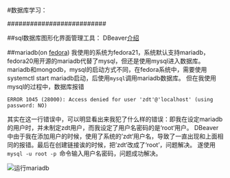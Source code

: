 #数据库学习：

##########################

##sql数据库图形化界面管理工具：
DBeaver[介绍](http://www.techrepublic.com/blog/diy-it-guy/diy-manage-databases-with-the-cross-platform-tool-dbeaver/)

##mariadb(on [fedora](https://fedoraproject.org/wiki/MariaDB))
我使用的系统为fedora21，系统默认支持mariadb，fedora20用开源的mariadb代替了mysql，但还是使用mysql进入数据库。mariadb和mongodb，mysql的启动方式不同，在fedora系统中，需要使用systemctl start mariadb启动，后使用```mysql```调用mariadb数据库。
但在我使用mysql的过程中，数据库报错
```
ERROR 1045 (28000): Access denied for user 'zdt'@'localhost' (using password: NO)
```
其实在这一行错误中，可以明显看出来我犯了什么样的错误：即我在设定mariadb的用户时，并未制定zdt用户，而我设定了用户名密码的是‘root‘用户。
DBeaver中由于我在添加用户的时候，使用了系统的’zdt‘用户名，导致了一直出现和上面相同的报错。最后在创建链接诶的时候，把’zdt‘改成了‘root’，问题解决。
遂使用```mysql -u root -p ```命令输入用户名密码，问题成功解决。

![运行mariadb](https://github.com/tbbrave/smtpPractice/blob/master/pic/mariadb.png)
